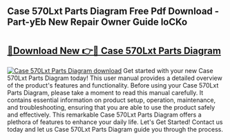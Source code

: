 ## Case 570Lxt Parts Diagram Free Pdf Download - Part-yEb New Repair Owner Guide loCKo

# <h2><a href="http://dfksxe.blite.top/?on=Case+570Lxt+Parts+Diagram">🔗Download New 👉🔴 Case 570Lxt Parts Diagram</a></h2>

[![Case 570Lxt Parts Diagram download](https://i.imgur.com/lujVjoI.png)](http://dfksxe.blite.top/?on=Case+570Lxt+Parts+Diagram)
Get started with your new Case 570Lxt Parts Diagram today! This user manual provides a detailed overview of the product's features and functionality. Before using your Case 570Lxt Parts Diagram, please take a moment to read this manual carefully. It contains essential information on product setup, operation, maintenance, and troubleshooting, ensuring that you are able to use the product safely and effectively. This remarkable Case 570Lxt Parts Diagram offers a plethora of features to enhance your daily life. Let's Get Started! Contact us today and let us Case 570Lxt Parts Diagram guide you through the process.
